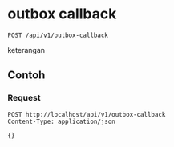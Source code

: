 # outbox callback
```http
POST /api/v1/outbox-callback
```
keterangan
## Contoh
### Request
```http
POST http://localhost/api/v1/outbox-callback
Content-Type: application/json

{}


```
